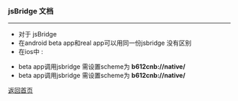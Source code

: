 ### jsBridge 文档

  
 * * *
    
* 对于 jsBridge
* 在android beta app和real app可以用同一份jsbridge 没有区别
* 在ios中 : 
- beta app调用jsbridge 需设置scheme为 **b612cnb://native/** 
- beta app调用jsbridge 需设置scheme为 **b612cnb://native/**


[返回首页](./index.md)


